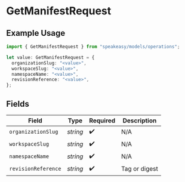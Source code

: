 # GetManifestRequest

## Example Usage

```typescript
import { GetManifestRequest } from "speakeasy/models/operations";

let value: GetManifestRequest = {
  organizationSlug: "<value>",
  workspaceSlug: "<value>",
  namespaceName: "<value>",
  revisionReference: "<value>",
};
```

## Fields

| Field               | Type                | Required            | Description         |
| ------------------- | ------------------- | ------------------- | ------------------- |
| `organizationSlug`  | *string*            | :heavy_check_mark:  | N/A                 |
| `workspaceSlug`     | *string*            | :heavy_check_mark:  | N/A                 |
| `namespaceName`     | *string*            | :heavy_check_mark:  | N/A                 |
| `revisionReference` | *string*            | :heavy_check_mark:  | Tag or digest       |